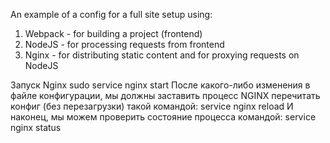 An example of a config for a full site setup using:
1) Webpack - for building a project (frontend)
2) NodeJS - for processing requests from frontend
3) Nginx - for distributing static content and for proxying requests on NodeJS

Запуск Nginx
sudo service nginx start
После какого-либо изменения в файле конфигурации, мы должны заставить процесс NGINX перечитать конфиг (без перезагрузки) такой командой:
service nginx reload
И наконец, мы можем проверить состояние процесса командой:
service nginx status